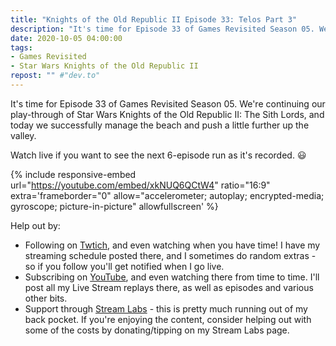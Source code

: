 ```yaml
---
title: "Knights of the Old Republic II Episode 33: Telos Part 3"
description: "It's time for Episode 33 of Games Revisited Season 05. We're continuing our play-through of Star Wars Knights of the Old Republic II: The Sith Lords, and today we successfully manage the beach and push a little further up the valley."
date: 2020-10-05 04:00:00
tags:
- Games Revisited
- Star Wars Knights of the Old Republic II
repost: "" #"dev.to"
---
```


It's time for Episode 33 of Games Revisited Season 05. We're continuing our play-through of Star Wars Knights of the Old Republic II: The Sith Lords, and today we successfully manage the beach and push a little further up the valley.

Watch live if you want to see the next 6-episode run as it's recorded. :smiley:
<!--more-->

{% include responsive-embed url="https://youtube.com/embed/xkNUQ6QCtW4" ratio="16:9" extra='frameborder="0" allow="accelerometer; autoplay; encrypted-media; gyroscope; picture-in-picture" allowfullscreen' %}

Help out by:
 * Following on [Twtich](https://twitch.tv/AnonJr_Live), and even watching when you have time! I have my streaming schedule posted there, and I sometimes do random extras - so if you follow you'll get notified when I go live.
 * Subscribing on [YouTube](http://www.youtube.com/channel/UCXafqhKHbkSUIrq0LAuu0tw), and even watching there from time to time. I'll post all my Live Stream replays there, as well as episodes and various other bits.
 * Support through [Stream Labs](https://streamlabs.com/anonjr_live) - this is pretty much running out of my back pocket. If you're enjoying the content, consider helping out with some of the costs by donating/tipping on my Stream Labs page.